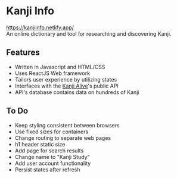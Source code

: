 # Kanji Info
https://kanjiinfo.netlify.app/
\
An online dictionary and tool for researching and discovering Kanji.

## Features
* Written in Javascript and HTML/CSS
* Uses ReactJS Web framework
* Tailors user experience by utilizing states
* Interfaces with the [Kanji Alive](https://kanjialive.com/)'s public API
* API's database contains data on hundreds of Kanji

## To Do
* Keep styling consistent between browsers
* Use fixed sizes for containers
* Change routing to separate web pages
* h1 header static size
* Add page for search results
* Change name to "Kanji Study"
* Add user account functionality
* Persist states after refresh
